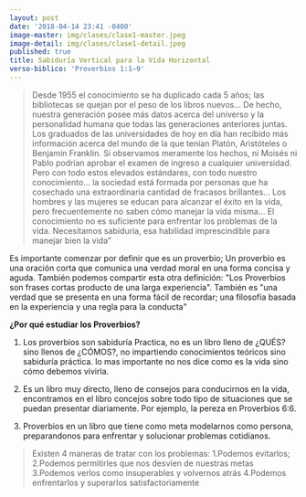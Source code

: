 ```yaml
---
layout: post
date: '2018-04-14 23:41 -0400'
image-master: img/clases/clase1-master.jpeg
image-detail: img/clases/clase1-detail.jpeg
published: true
title: Sabiduría Vertical para la Vida Horizontal
verso-biblico: 'Proverbios 1:1–9'
---
```

> Desde 1955 el conocimiento se ha duplicado cada 5 años; las bibliotecas se quejan por el peso de
los libros nuevos... De hecho, nuestra generación posee más datos acerca del universo y la
personalidad humana que todas las generaciones anteriores juntas. Los graduados de las
universidades de hoy en día han recibido más información acerca del mundo de la que tenían Platón,
Aristóteles o Benjamín Franklin. Si observamos meramente los hechos, ni Moisés ni Pablo
podrían aprobar el examen de ingreso a cualquier universidad. Pero con todo estos elevados
estándares, con todo nuestro conocimiento... la sociedad está formada por personas que ha
cosechado una extraordinaria cantidad de fracasos brillantes... Los hombres y las mujeres se educan
para alcanzar el éxito en la vida, pero frecuentemente no saben cómo manejar la vida misma... El
conocimiento no es suficiente para enfrentar los problemas de la vida. Necesitamos sabiduría, esa
habilidad imprescindible para manejar bien la vida”

Es importante comenzar por definir que es un proverbio; Un proverbio es una oración corta que comunica una verdad moral en una forma concisa y aguda. También podemos compartir esta otra definición: "Los Proverbios son frases cortas producto de una larga experiencia". También es "una verdad que se presenta en una forma fácil de recordar; una filosofía basada en la experiencia y una regla para la conducta"

**¿Por qué estudiar los Proverbios?**
1. Los proverbios son sabiduría Practica, no es un libro lleno de ¿QUÉS? sino llenos de ¿CÓMOS?, no impartiendo conocimientos teóricos sino sabiduría práctica. lo mas importante no nos dice como es la vida sino cómo debemos vivirla.

2. Es un libro muy directo, lleno de consejos para conducirnos en la vida, encontramos en el libro concejos sobre todo tipo de situaciones que se puedan presentar diariamente. Por ejemplo, la pereza en Proverbios 6:6.

3.  Proverbios en un libro que tiene como meta modelarnos como persona, preparandonos para enfrentar y solucionar problemas cotidianos.

> Existen 4 maneras de tratar con los problemas: 
1.Podemos evitarlos;
2.Podemos permitirles que nos desvíen de nuestras metas
3.Podemos verlos como insuperables y volvernos atrás
4.Podemos enfrentarlos y superarlos satisfactoriamente















